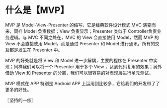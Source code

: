 # 什么是【MVP】
MVP 是 Model-View-Presenter 的缩写，它是经典软件设计模式 MVC 演变而来，同样 Model 负责数据；View 负责显示；Presenter 类似于 Controller负责业务逻辑。与 MVC 不同之处在，MVC 的 View 会直接使用 Model，然而 MVP 的 View 不会直接使用 Model，而是通过 Presenter 和 Model 进行通讯，所有的交互都是发生在 Presenter 中。

MVP 的好处就是将 View 和 Model 进一步解耦，主要的程序在 Presenter 中实现；同样我们可以将一个 Presenter 用于多个 View ，达到代码复用的效果；另外借助 View 和 Presenter 的分离，我们可以很容易的对表现层进行单元测试。

MVP 模式在 APP 特别是 Android APP 上运用到比较多，它给我们的开发带了了更多的好处。

〖坚持的一俢〗